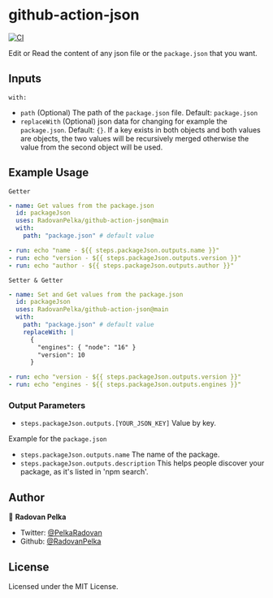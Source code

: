 github-action-json
===

[![CI](https://github.com/RadovanPelka/github-action-json/actions/workflows/ci.yml/badge.svg)](https://github.com/RadovanPelka/github-action-json/actions/workflows/ci.yml)

Edit or Read the content of any json file or the `package.json` that you want.

## Inputs
`with:`
- `path` (Optional) The path of the `package.json` file.  Default: `package.json`
- `replaceWith` (Optional) json data for changing for example the `package.json`.  Default: `{}`. If a key exists in both objects and both values are objects, the two values will be recursively merged otherwise the value from the second object will be used.


## Example Usage
`Getter`

```yaml
- name: Get values from the package.json
  id: packageJson
  uses: RadovanPelka/github-action-json@main
  with:
    path: "package.json" # default value

- run: echo "name - ${{ steps.packageJson.outputs.name }}"
- run: echo "version - ${{ steps.packageJson.outputs.version }}"
- run: echo "author - ${{ steps.packageJson.outputs.author }}"
```

`Setter & Getter`

```yaml
- name: Set and Get values from the package.json
  id: packageJson
  uses: RadovanPelka/github-action-json@main
  with:
    path: "package.json" # default value
    replaceWith: |
      {
        "engines": { "node": "16" }
        "version": 10
      }

- run: echo "version - ${{ steps.packageJson.outputs.version }}"
- run: echo "engines - ${{ steps.packageJson.outputs.engines }}"
```

### Output Parameters

- `steps.packageJson.outputs.[YOUR_JSON_KEY]` Value by key.

Example for the `package.json`

- `steps.packageJson.outputs.name` The name of the package.
- `steps.packageJson.outputs.description` This helps people discover your package, as it's listed in 'npm search'.

## Author

👤 **Radovan Pelka**

- Twitter: [@PelkaRadovan](https://twitter.com/PelkaRadovan)
- Github: [@RadovanPelka](https://github.com/RadovanPelka)

## License

Licensed under the MIT License.
